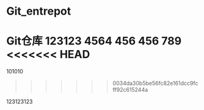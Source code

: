 # Git_entrepot
Git仓库
123123
4564
456
456
789
<<<<<<< HEAD
=======
101010
>>>>>>> 0034da30b5be56fc82e161dcc9fcff92c615244a

123123123
